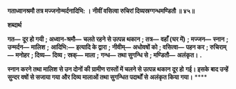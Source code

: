 **गताध्वानश्रमौ तत्र मज्जनोन्मर्दनादिभि: ।** **नीवीं वसित्वा रुचिरां दिव्यस्रग्गन्धमण्डितौ ॥ ४५॥** 

**शब्दार्थ** 

**गत—** **दूर हो गयी** **; अध्वान-श्रमौ—** **चलते रहने से उत्पन्न थकान** **; तत्र—** **वहाँ (घर में)** **; मज्जन—** **स्नान** **; उन्मर्दन—** **मालिश** **;** **आदिभि:—** **इत्यादि के द्वारा** **; नीवीम्—** **अधोवषों को** **; वसित्वा—** **पहन कर** **; रुचिराम्—** **मनोहर** **; दिव्य—** **दिव्य** **; स्रक्—** **माला** **;** **गन्ध—** **तथा सुगन्धि से** **; मण्डितौ—** **अलंकृत।** **.** 

**स्नान करने तथा मालिश से उन दोनों की ग्रामीण रास्तों में चलने से उत्पन्न थकान दूर हो** **गई। इसके बाद उन्हें सुन्दर वषों से सजाया गया और दिव्य मालाओं तथा सुगन्धित पदार्थों से** **अलंकृत किया गया।** **** 